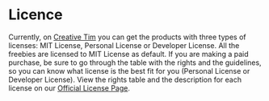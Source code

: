 # Licence

Currently, on [Creative Tim](https://www.creative-tim.com/) you can get the products with three types of licenses: MIT License, Personal License or Developer License.
All the freebies are licensed to MIT License as default. If you are making a paid purchase, 
be sure to go through the table with the rights and the guidelines, so you can know what license is the best fit for you (Personal License or Developer License). 
View the rights table and the description for each license on our [Official License Page](https://www.creative-tim.com/license).
